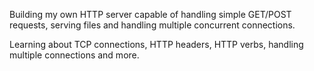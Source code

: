 Building my own HTTP server capable of handling simple GET/POST requests, 
serving files and handling multiple concurrent connections.

Learning about TCP connections, HTTP headers, HTTP verbs, handling multiple connections and more.